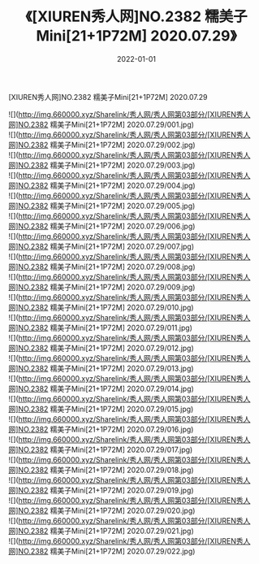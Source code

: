 ﻿---
layout: post
title:  《[XIUREN秀人网]NO.2382 糯美子Mini[21+1P72M] 2020.07.29》
date:   2022-01-01
img: http://img.660000.xyz/Sharelink/秀人网/秀人网第03部分/[XIUREN秀人网]NO.2382 糯美子Mini[21+1P72M] 2020.07.29/000.jpg
categories: [美女, 清纯, 唯美]
---

[XIUREN秀人网]NO.2382 糯美子Mini[21+1P72M] 2020.07.29

 ![](http://img.660000.xyz/Sharelink/秀人网/秀人网第03部分/[XIUREN秀人网]NO.2382 糯美子Mini[21+1P72M] 2020.07.29/001.jpg) <br>![](http://img.660000.xyz/Sharelink/秀人网/秀人网第03部分/[XIUREN秀人网]NO.2382 糯美子Mini[21+1P72M] 2020.07.29/002.jpg) <br>![](http://img.660000.xyz/Sharelink/秀人网/秀人网第03部分/[XIUREN秀人网]NO.2382 糯美子Mini[21+1P72M] 2020.07.29/003.jpg) <br>![](http://img.660000.xyz/Sharelink/秀人网/秀人网第03部分/[XIUREN秀人网]NO.2382 糯美子Mini[21+1P72M] 2020.07.29/004.jpg) <br>![](http://img.660000.xyz/Sharelink/秀人网/秀人网第03部分/[XIUREN秀人网]NO.2382 糯美子Mini[21+1P72M] 2020.07.29/005.jpg) <br>![](http://img.660000.xyz/Sharelink/秀人网/秀人网第03部分/[XIUREN秀人网]NO.2382 糯美子Mini[21+1P72M] 2020.07.29/006.jpg) <br>![](http://img.660000.xyz/Sharelink/秀人网/秀人网第03部分/[XIUREN秀人网]NO.2382 糯美子Mini[21+1P72M] 2020.07.29/007.jpg) <br>![](http://img.660000.xyz/Sharelink/秀人网/秀人网第03部分/[XIUREN秀人网]NO.2382 糯美子Mini[21+1P72M] 2020.07.29/008.jpg) <br>![](http://img.660000.xyz/Sharelink/秀人网/秀人网第03部分/[XIUREN秀人网]NO.2382 糯美子Mini[21+1P72M] 2020.07.29/009.jpg) <br>![](http://img.660000.xyz/Sharelink/秀人网/秀人网第03部分/[XIUREN秀人网]NO.2382 糯美子Mini[21+1P72M] 2020.07.29/010.jpg) <br>![](http://img.660000.xyz/Sharelink/秀人网/秀人网第03部分/[XIUREN秀人网]NO.2382 糯美子Mini[21+1P72M] 2020.07.29/011.jpg) <br>![](http://img.660000.xyz/Sharelink/秀人网/秀人网第03部分/[XIUREN秀人网]NO.2382 糯美子Mini[21+1P72M] 2020.07.29/012.jpg) <br>![](http://img.660000.xyz/Sharelink/秀人网/秀人网第03部分/[XIUREN秀人网]NO.2382 糯美子Mini[21+1P72M] 2020.07.29/013.jpg) <br>![](http://img.660000.xyz/Sharelink/秀人网/秀人网第03部分/[XIUREN秀人网]NO.2382 糯美子Mini[21+1P72M] 2020.07.29/014.jpg) <br>![](http://img.660000.xyz/Sharelink/秀人网/秀人网第03部分/[XIUREN秀人网]NO.2382 糯美子Mini[21+1P72M] 2020.07.29/015.jpg) <br>![](http://img.660000.xyz/Sharelink/秀人网/秀人网第03部分/[XIUREN秀人网]NO.2382 糯美子Mini[21+1P72M] 2020.07.29/016.jpg) <br>![](http://img.660000.xyz/Sharelink/秀人网/秀人网第03部分/[XIUREN秀人网]NO.2382 糯美子Mini[21+1P72M] 2020.07.29/017.jpg) <br>![](http://img.660000.xyz/Sharelink/秀人网/秀人网第03部分/[XIUREN秀人网]NO.2382 糯美子Mini[21+1P72M] 2020.07.29/018.jpg) <br>![](http://img.660000.xyz/Sharelink/秀人网/秀人网第03部分/[XIUREN秀人网]NO.2382 糯美子Mini[21+1P72M] 2020.07.29/019.jpg) <br>![](http://img.660000.xyz/Sharelink/秀人网/秀人网第03部分/[XIUREN秀人网]NO.2382 糯美子Mini[21+1P72M] 2020.07.29/020.jpg) <br>![](http://img.660000.xyz/Sharelink/秀人网/秀人网第03部分/[XIUREN秀人网]NO.2382 糯美子Mini[21+1P72M] 2020.07.29/021.jpg) <br>![](http://img.660000.xyz/Sharelink/秀人网/秀人网第03部分/[XIUREN秀人网]NO.2382 糯美子Mini[21+1P72M] 2020.07.29/022.jpg) <br>